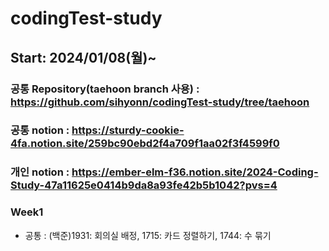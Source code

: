 # codingTest-study

## Start: 2024/01/08(월)~


### 공통 Repository(taehoon branch 사용) : https://github.com/sihyonn/codingTest-study/tree/taehoon
### 공통 notion : https://sturdy-cookie-4fa.notion.site/259bc90ebd2f4a709f1aa02f3f4599f0
### 개인 notion : https://ember-elm-f36.notion.site/2024-Coding-Study-47a11625e0414b9da8a93fe42b5b1042?pvs=4

### Week1
- 공통 : (백준)1931: 회의실 배정, 1715: 카드 정렬하기, 1744: 수 묶기


